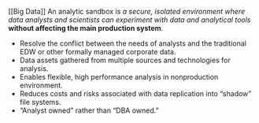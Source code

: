 [[Big Data]]
An analytic sandbox is *a secure, isolated environment where data analysts and scientists can experiment with data and analytical tools* **without affecting the main production system**.

- Resolve the conflict between the needs of analysts and the traditional EDW or other formally managed corporate data. 
- Data assets gathered from multiple sources and technologies for analysis.
- Enables flexible, high performance analysis in nonproduction environment.
- Reduces costs and risks associated with data replication into “shadow” file systems.
- “Analyst owned” rather than “DBA owned.”